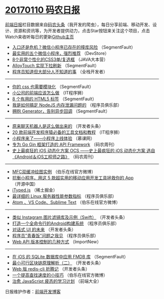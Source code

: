 # [20170110 码农日报](10.md)

[前端日报](https://qdkfweb.cn/c/news)栏目数据来自[码农头条](https://toutiao.qdkfweb.cn/)（我开发的爬虫），每日分享前端、移动开发、设计、资源和资讯等，为开发者提供动力，点击Star按钮来关注这个项目，点击Watch来收听每日的更新[Github主页](https://github.com/kujian/frontendDaily)
* [入口还是危机？微信小程序已存在的撞库风险](https://toutiao.qdkfweb.cn/21154.html) （SegmentFault）
* [最实用的五个微信小程序，强烈推荐](https://toutiao.qdkfweb.cn/21170.html) （DevStore）
* [8个非常个性化的CSS3单/复选框](https://toutiao.qdkfweb.cn/21130.html) （JAVA大本营）
* [AlloyTouch 实现下拉刷新](https://toutiao.qdkfweb.cn/21155.html) （SegmentFault）
* [程序员知道但大部分人不知道的事](https://toutiao.qdkfweb.cn/21102.html) （全栈开发者）

***
* [你的 css 也需要模块化](https://toutiao.qdkfweb.cn/21158.html) （SegmentFault）
* [小公司的前端应该怎么做](https://toutiao.qdkfweb.cn/21172.html) （IT程序狮）
* [8 个有用的 HTML5 标签](https://toutiao.qdkfweb.cn/21159.html) （SegmentFault）
* [我是如何搞定 NodeJS 内存泄漏问题的](https://toutiao.qdkfweb.cn/21135.html) （程序员俱乐部）
* [拥抱 Generator，告别异步回调](https://toutiao.qdkfweb.cn/21156.html) （SegmentFault）

***
* [原来聊天机器人是这么做出来的](https://toutiao.qdkfweb.cn/21140.html) （开发者头条）
* [20 款前端开发程序猿必备的工具文档和教程](https://toutiao.qdkfweb.cn/21175.html) （IT程序狮）
* [小程序来了——小程序上线体验](https://toutiao.qdkfweb.cn/21100.html) （慕课网）
* [专为 Go Gin 框架打造的 API Framework](https://toutiao.qdkfweb.cn/21147.html) （码农周刊）
* [史上最疯狂的 iOS 动态化方案 OCS ——史上最疯狂的 iOS 动态化方案 选自《Android＆iOS工程师之路》](https://toutiao.qdkfweb.cn/21148.html) （码农周刊）

***
* [MFC双缓冲绘图实例](https://toutiao.qdkfweb.cn/21186.html) （伯乐在线官方微博）
* [抗衡小程序，用这 5 款超实用的移动应用开发工具拯救你的 App](https://toutiao.qdkfweb.cn/21176.html) （开源中国）
* [iTyped.js](https://toutiao.qdkfweb.cn/21182.html) （稀土掘金）
* [最详细的 Linux 服务器性能参数指标](https://toutiao.qdkfweb.cn/21136.html) （程序员俱乐部）
* [Atom 、VS Code、Sublime Text](https://toutiao.qdkfweb.cn/21188.html) （伯乐在线官方微博）

***
* [类似 Instagram 图片滤镜库及示例（Swift）](https://toutiao.qdkfweb.cn/21141.html) （开发者头条）
* [打造一个全命令行的Android构建系统](https://toutiao.qdkfweb.cn/21132.html) （程序员俱乐部）
* [对话式 UI 的未来](https://toutiao.qdkfweb.cn/21142.html) （开发者头条）
* [程序员”青春饭”问题之我见](https://toutiao.qdkfweb.cn/21133.html) （程序员俱乐部）
* [Web API 版本控制的几种方式](https://toutiao.qdkfweb.cn/21101.html) （ImportNew）

***
* [在 iOS 的 SQLite 数据库中应用 FMDB 库](https://toutiao.qdkfweb.cn/21157.html) （SegmentFault）
* [最小可行区块链原理解析（二）](https://toutiao.qdkfweb.cn/21144.html) （开发者头条）
* [Web 版 redis-cli 折腾记](https://toutiao.qdkfweb.cn/21145.html) （开发者头条）
* [一个提高查找速度的小技巧](https://toutiao.qdkfweb.cn/21183.html) （伯乐在线官方微博）
* [治愈 JavaScript 疲态的学习计划](https://toutiao.qdkfweb.cn/21118.html) （前端大全）

日报维护作者：[前端开发博客](https://qdkfweb.cn/) 